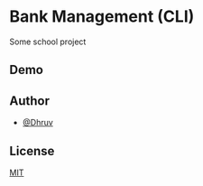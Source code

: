
# Bank Management (CLI)

Some school project

## Demo

## Author

- [@Dhruv](https://github.com/DHRUV-CODER)


## License

[MIT](https://choosealicense.com/licenses/mit/)

